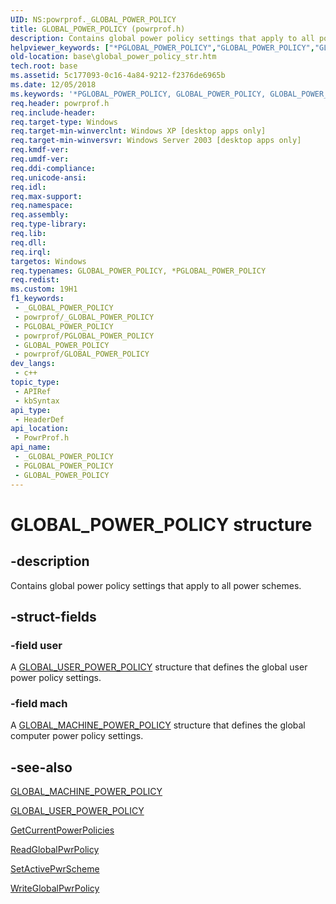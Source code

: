 ```yaml
---
UID: NS:powrprof._GLOBAL_POWER_POLICY
title: GLOBAL_POWER_POLICY (powrprof.h)
description: Contains global power policy settings that apply to all power schemes.
helpviewer_keywords: ["*PGLOBAL_POWER_POLICY","GLOBAL_POWER_POLICY","GLOBAL_POWER_POLICY structure","PGLOBAL_POWER_POLICY","PGLOBAL_POWER_POLICY structure pointer","_win32_global_power_policy_str","base.global_power_policy_str","powrprof/GLOBAL_POWER_POLICY","powrprof/PGLOBAL_POWER_POLICY"]
old-location: base\global_power_policy_str.htm
tech.root: base
ms.assetid: 5c177093-0c16-4a84-9212-f2376de6965b
ms.date: 12/05/2018
ms.keywords: '*PGLOBAL_POWER_POLICY, GLOBAL_POWER_POLICY, GLOBAL_POWER_POLICY structure, PGLOBAL_POWER_POLICY, PGLOBAL_POWER_POLICY structure pointer, _win32_global_power_policy_str, base.global_power_policy_str, powrprof/GLOBAL_POWER_POLICY, powrprof/PGLOBAL_POWER_POLICY'
req.header: powrprof.h
req.include-header: 
req.target-type: Windows
req.target-min-winverclnt: Windows XP [desktop apps only]
req.target-min-winversvr: Windows Server 2003 [desktop apps only]
req.kmdf-ver: 
req.umdf-ver: 
req.ddi-compliance: 
req.unicode-ansi: 
req.idl: 
req.max-support: 
req.namespace: 
req.assembly: 
req.type-library: 
req.lib: 
req.dll: 
req.irql: 
targetos: Windows
req.typenames: GLOBAL_POWER_POLICY, *PGLOBAL_POWER_POLICY
req.redist: 
ms.custom: 19H1
f1_keywords:
 - _GLOBAL_POWER_POLICY
 - powrprof/_GLOBAL_POWER_POLICY
 - PGLOBAL_POWER_POLICY
 - powrprof/PGLOBAL_POWER_POLICY
 - GLOBAL_POWER_POLICY
 - powrprof/GLOBAL_POWER_POLICY
dev_langs:
 - c++
topic_type:
 - APIRef
 - kbSyntax
api_type:
 - HeaderDef
api_location:
 - PowrProf.h
api_name:
 - _GLOBAL_POWER_POLICY
 - PGLOBAL_POWER_POLICY
 - GLOBAL_POWER_POLICY
---
```


# GLOBAL_POWER_POLICY structure


## -description

Contains global power policy settings that apply to all power schemes.

## -struct-fields

### -field user

A 
<a href="/windows/desktop/api/powrprof/ns-powrprof-global_user_power_policy">GLOBAL_USER_POWER_POLICY</a> structure that defines the global user power policy settings.

### -field mach

A 
<a href="/windows/desktop/api/powrprof/ns-powrprof-global_machine_power_policy">GLOBAL_MACHINE_POWER_POLICY</a> structure that defines the global computer power policy settings.

## -see-also

<a href="/windows/desktop/api/powrprof/ns-powrprof-global_machine_power_policy">GLOBAL_MACHINE_POWER_POLICY</a>



<a href="/windows/desktop/api/powrprof/ns-powrprof-global_user_power_policy">GLOBAL_USER_POWER_POLICY</a>



<a href="/windows/desktop/api/powrprof/nf-powrprof-getcurrentpowerpolicies">GetCurrentPowerPolicies</a>



<a href="/windows/desktop/api/powrprof/nf-powrprof-readglobalpwrpolicy">ReadGlobalPwrPolicy</a>



<a href="/windows/desktop/api/powrprof/nf-powrprof-setactivepwrscheme">SetActivePwrScheme</a>



<a href="/windows/desktop/api/powrprof/nf-powrprof-writeglobalpwrpolicy">WriteGlobalPwrPolicy</a>

